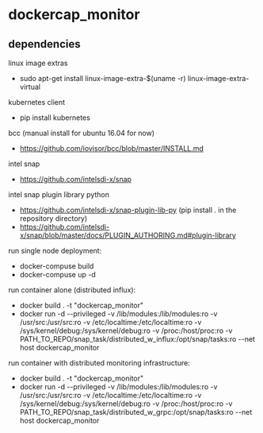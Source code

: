 # dockercap_monitor

## dependencies
linux image extras

- sudo apt-get install linux-image-extra-$(uname -r) linux-image-extra-virtual

kubernetes client

- pip install kubernetes

bcc (manual install for ubuntu 16.04 for now)

- https://github.com/iovisor/bcc/blob/master/INSTALL.md

intel snap

- https://github.com/intelsdi-x/snap

intel snap plugin library python

- https://github.com/intelsdi-x/snap-plugin-lib-py (pip install . in the repository directory)
- https://github.com/intelsdi-x/snap/blob/master/docs/PLUGIN_AUTHORING.md#plugin-library

run single node deployment:
- docker-compuse build
- docker-compuse up -d

run container alone (distributed influx):

- docker build . -t "dockercap_monitor"
- docker run -d --privileged -v /lib/modules:/lib/modules:ro -v /usr/src:/usr/src:ro -v /etc/localtime:/etc/localtime:ro -v /sys/kernel/debug:/sys/kernel/debug:ro -v /proc:/host/proc:ro -v PATH_TO_REPO/snap_task/distributed_w_influx:/opt/snap/tasks:ro --net host dockercap_monitor

run container with distributed monitoring infrastructure:

- docker build . -t "dockercap_monitor"
- docker run -d --privileged -v /lib/modules:/lib/modules:ro -v /usr/src:/usr/src:ro -v /etc/localtime:/etc/localtime:ro -v /sys/kernel/debug:/sys/kernel/debug:ro -v /proc:/host/proc:ro -v PATH_TO_REPO/snap_task/distributed_w_grpc:/opt/snap/tasks:ro --net host dockercap_monitor
